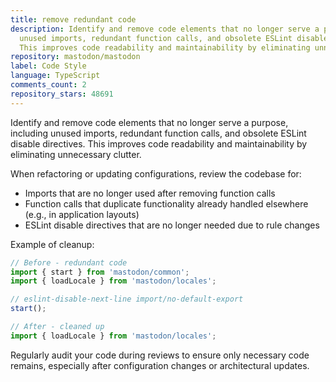 ```yaml
---
title: remove redundant code
description: Identify and remove code elements that no longer serve a purpose, including
  unused imports, redundant function calls, and obsolete ESLint disable directives.
  This improves code readability and maintainability by eliminating unnecessary clutter.
repository: mastodon/mastodon
label: Code Style
language: TypeScript
comments_count: 2
repository_stars: 48691
---
```


Identify and remove code elements that no longer serve a purpose, including unused imports, redundant function calls, and obsolete ESLint disable directives. This improves code readability and maintainability by eliminating unnecessary clutter.

When refactoring or updating configurations, review the codebase for:
- Imports that are no longer used after removing function calls
- Function calls that duplicate functionality already handled elsewhere (e.g., in application layouts)
- ESLint disable directives that are no longer needed due to rule changes

Example of cleanup:
```typescript
// Before - redundant code
import { start } from 'mastodon/common';
import { loadLocale } from 'mastodon/locales';

// eslint-disable-next-line import/no-default-export
start();

// After - cleaned up
import { loadLocale } from 'mastodon/locales';
```

Regularly audit your code during reviews to ensure only necessary code remains, especially after configuration changes or architectural updates.